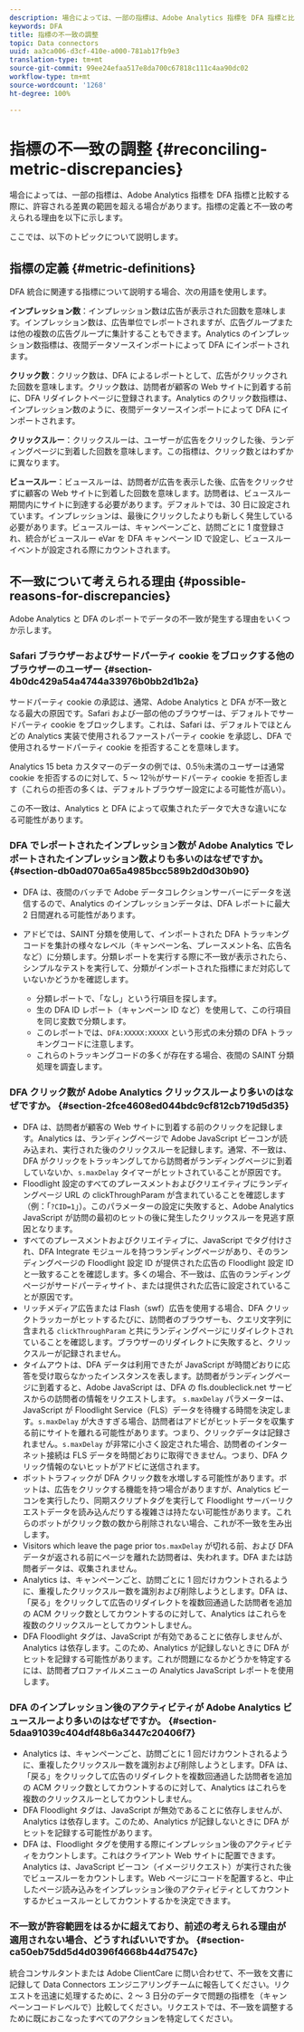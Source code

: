 ```yaml
---
description: 場合によっては、一部の指標は、Adobe Analytics 指標を DFA 指標と比較する際に、許容される差異の範囲を超える場合があります。指標の定義と不一致の考えられる理由を以下に示します。
keywords: DFA
title: 指標の不一致の調整
topic: Data connectors
uuid: aa3ca006-d3cf-410e-a000-781ab17fb9e3
translation-type: tm+mt
source-git-commit: 99ee24efaa517e8da700c67818c111c4aa90dc02
workflow-type: tm+mt
source-wordcount: '1268'
ht-degree: 100%

---
```



# 指標の不一致の調整 {#reconciling-metric-discrepancies}

場合によっては、一部の指標は、Adobe Analytics 指標を DFA 指標と比較する際に、許容される差異の範囲を超える場合があります。指標の定義と不一致の考えられる理由を以下に示します。

ここでは、以下のトピックについて説明します。

## 指標の定義 {#metric-definitions}

DFA 統合に関連する指標について説明する場合、次の用語を使用します。

**インプレッション数**：インプレッション数は広告が表示された回数を意味します。インプレッション数は、広告単位でレポートされますが、広告グループまたは他の複数の広告グループに集計することもできます。Analytics のインプレッション数指標は、夜間データソースインポートによって DFA にインポートされます。

**クリック数**：クリック数は、DFA によるレポートとして、広告がクリックされた回数を意味します。クリック数は、訪問者が顧客の Web サイトに到着する前に、DFA リダイレクトページに登録されます。Analytics のクリック数指標は、インプレッション数のように、夜間データソースインポートによって DFA にインポートされます。

**クリックスルー**：クリックスルーは、ユーザーが広告をクリックした後、ランディングページに到着した回数を意味します。この指標は、クリック数とはわずかに異なります。

**ビュースルー**：ビュースルーは、訪問者が広告を表示した後、広告をクリックせずに顧客の Web サイトに到着した回数を意味します。訪問者は、ビュースルー期間内にサイトに到達する必要があります。デフォルトでは、30 日に設定されています。インプレッションは、最後にクリックしたよりも新しく発生している必要があります。ビュースルーは、キャンペーンごと、訪問ごとに 1 度登録され、統合がビュースルー eVar を DFA キャンペーン ID で設定し、ビュースルーイベントが設定される際にカウントされます。

## 不一致について考えられる理由 {#possible-reasons-for-discrepancies}

Adobe Analytics と DFA のレポートでデータの不一致が発生する理由をいくつか示します。

### Safari ブラウザーおよびサードパーティ cookie をブロックする他のブラウザーのユーザー  {#section-4b0dc429a54a4744a33976b0bb2d1b2a}

サードパーティ cookie の承認は、通常、Adobe Analytics と DFA が不一致となる最大の原因です。Safari および一部の他のブラウザーは、デフォルトでサードパーティ cookie をブロックします。これは、Safari は、デフォルトでほとんどの Analytics 実装で使用されるファーストパーティ cookie を承認し、DFA で使用されるサードパーティ cookie を拒否することを意味します。

Analytics 15 beta カスタマーのデータの例では、0.5％未満のユーザーは通常 cookie を拒否するのに対して、5 ～ 12％がサードパーティ cookie を拒否します（これらの拒否の多くは、デフォルトブラウザー設定による可能性が高い）。

この不一致は、Analytics と DFA によって収集されたデータで大きな違いになる可能性があります。

### DFA でレポートされたインプレッション数が Adobe Analytics でレポートされたインプレッション数よりも多いのはなぜですか。  {#section-db0ad070a65a4985bcc589b2d0d30b90}

* DFA は、夜間のバッチで Adobe データコレクションサーバーにデータを送信するので、Analytics のインプレッションデータは、DFA レポートに最大 2 日間遅れる可能性があります。
* アドビでは、SAINT 分類を使用して、インポートされた DFA トラッキングコードを集計の様々なレベル（キャンペーン名、プレースメント名、広告名など）に分類します。分類レポートを実行する際に不一致が表示されたら、シンプルなテストを実行して、分類がインポートされた指標にまだ対応していないかどうかを確認します。

   * 分類レポートで、「なし」という行項目を探します。
   * 生の DFA ID レポート（キャンペーン ID など）を使用して、この行項目を同じ変数で分類します。
   * このレポートでは、`DFA:XXXXX:XXXXX` という形式の未分類の DFA トラッキングコードに注意します。
   * これらのトラッキングコードの多くが存在する場合、夜間の SAINT 分類処理を調査します。

### DFA クリック数が Adobe Analytics クリックスルーより多いのはなぜですか。  {#section-2fce4608ed044bdc9cf812cb719d5d35}

* DFA は、訪問者が顧客の Web サイトに到着する前のクリックを記録します。Analytics は、ランディングページで Adobe JavaScript ビーコンが読み込まれ、実行された後のクリックスルーを記録します。通常、不一致は、DFA がクリックをトラッキングしてから訪問者がランディングページに到着していないか、`s.maxDelay` タイマーがヒットされていることが原因です。
* Floodlight 設定のすべてのプレースメントおよびクリエイティブにランディングページ URL の clickThroughParam が含まれていることを確認します（例：「`?CID=1`」）。このパラメーターの設定に失敗すると、Adobe Analytics JavaScript が訪問の最初のヒットの後に発生したクリックスルーを見逃す原因となります。
* すべてのプレースメントおよびクリエイティブに、JavaScript でタグ付けされ、DFA Integrate モジュールを持つランディングページがあり、そのランディングページの Floodlight 設定 ID が提供された広告の Floodlight 設定 ID と一致することを確認します。多くの場合、不一致は、広告のランディングページがサードパーティサイト、または提供された広告に設定されていることが原因です。
* リッチメディア広告または Flash（swf）広告を使用する場合、DFA クリックトラッカーがヒットするたびに、訪問者のブラウザーも、クエリ文字列に含まれる `clickThroughParam` と共にランディングページにリダイレクトされていることを確認します。ブラウザーのリダイレクトに失敗すると、クリックスルーが記録されません。
* タイムアウトは、DFA データは利用できたが JavaScript が時間どおりに応答を受け取らなかったインスタンスを表します。訪問者がランディングページに到着すると、Adobe JavaScript は、DFA の fls.doubleclick.net サービスからの訪問者の情報をリクエストします。 `s.maxDelay` パラメーターは、JavaScript が Floodlight Service（FLS）データを待機する時間を決定します。`s.maxDelay` が大きすぎる場合、訪問者はアドビがヒットデータを収集する前にサイトを離れる可能性があります。つまり、クリックデータは記録されません。`s.maxDelay` が非常に小さく設定された場合、訪問者のインターネット接続は FLS データを時間どおりに取得できません。つまり、DFA クリック情報のないヒットがアドビに送信されます。
* ボットトラフィックが DFA クリック数を水増しする可能性があります。ボットは、広告をクリックする機能を持つ場合がありますが、Analytics ビーコンを実行したり、同期スクリプトタグを実行して Floodlight サーバーリクエストデータを読み込んだりする複雑さは持たない可能性があります。これらのボットがクリック数の数から削除されない場合、これが不一致を生み出します。
* Visitors which leave the page prior to`s.maxDelay` が切れる前、および DFA データが返される前にページを離れた訪問者は、失われます。DFA または訪問者データは、収集されません。
* Analytics は、キャンペーンごと、訪問ごとに 1 回だけカウントされるように、重複したクリックスルー数を識別および削除しようとします。DFA は、「戻る」をクリックして広告のリダイレクトを複数回通過した訪問者を追加の ACM クリック数としてカウントするのに対して、Analytics はこれらを複数のクリックスルーとしてカウントしません。
* DFA Floodlight タグは、JavaScript が有効であることに依存しませんが、Analytics は依存します。このため、Analytics が記録しないときに DFA がヒットを記録する可能性があります。これが問題になるかどうかを特定するには、訪問者プロファイルメニューの Analytics JavaScript レポートを使用します。

### DFA のインプレッション後のアクティビティが Adobe Analytics ビュースルーより多いのはなぜですか。  {#section-5daa91039c404df48b6a3447c20406f7}

* Analytics は、キャンペーンごと、訪問ごとに 1 回だけカウントされるように、重複したクリックスルー数を識別および削除しようとします。DFA は、「戻る」をクリックして広告のリダイレクトを複数回通過した訪問者を追加の ACM クリック数としてカウントするのに対して、Analytics はこれらを複数のクリックスルーとしてカウントしません。
* DFA Floodlight タグは、JavaScript が無効であることに依存しませんが、Analytics は依存します。このため、Analytics が記録しないときに DFA がヒットを記録する可能性があります。
* DFA は、Floodlight タグを使用する際にインプレッション後のアクティビティをカウントします。これはクライアント Web サイトに配置できます。Analytics は、JavaScript ビーコン（イメージリクエスト）が実行された後でビュースルーをカウントします。Web ページにコードを配置すると、中止したページ読み込みをインプレッション後のアクティビティとしてカウントするかビュースルーとしてカウントするかを決定できます。

### 不一致が許容範囲をはるかに超えており、前述の考えられる理由が適用されない場合、どうすればいいですか。  {#section-ca50eb75dd5d4d0396f4668b44d7547c}

統合コンサルタントまたは Adobe ClientCare に問い合わせて、不一致を文書に記録して Data Connectors エンジニアリングチームに報告してください。リクエストを迅速に処理するために、2 ～ 3 日分のデータで問題の指標を（キャンペーンコードレベルで）比較してください。リクエストでは、不一致を調整するために既におこなったすべてのアクションを特定してください。
